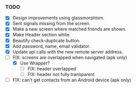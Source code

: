 ### TODO

- [x] Design improvements using glassmorphism.
- [x] Sent signals missing from the screen.
- [x] Make a new screen where matched friends are shown.
- [x] Make Header section white.
- [x] Beautify check-duplicate button.
- [x] Add password, name, email validator.
- [x] Update api calls with the new remote server address.
- [ ] FIX: screens are overlapped when navigated (apk only)
  - [x] Use Wrapper?
    - [ ] FIX: header overlapped
    - [ ] FIX: header not fully transparent
- [ ] FIX: can't get contacts from an Android device (apk only)

